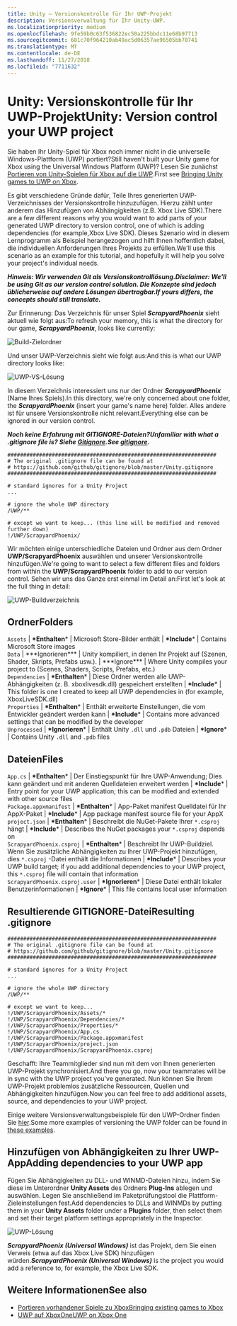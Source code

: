 ```yaml
---
title: Unity – Versionskontrolle für Ihr UWP-Projekt
description: Versionsverwaltung für Ihr Unity-UWP.
ms.localizationpriority: medium
ms.openlocfilehash: 9fe59b0c63f536822ec50a225bbdc11e68b97713
ms.sourcegitcommit: 681c70f964210ab49ac5d06357ae96505bb78741
ms.translationtype: MT
ms.contentlocale: de-DE
ms.lasthandoff: 11/27/2018
ms.locfileid: "7711632"
---
```

# <a name="unity-version-control-your-uwp-project"></a><span data-ttu-id="c3018-103">Unity: Versionskontrolle für Ihr UWP-Projekt</span><span class="sxs-lookup"><span data-stu-id="c3018-103">Unity: Version control your UWP project</span></span>

<span data-ttu-id="c3018-104">Sie haben Ihr Unity-Spiel für Xbox noch immer nicht in die universelle Windows-Plattform (UWP) portiert?</span><span class="sxs-lookup"><span data-stu-id="c3018-104">Still haven't built your Unity game for Xbox using the Universal Windows Platform (UWP)?</span></span>  <span data-ttu-id="c3018-105">Lesen Sie zunächst [Portieren von Unity-Spielen für Xbox auf die UWP](development-lanes-unity.md).</span><span class="sxs-lookup"><span data-stu-id="c3018-105">First see [Bringing Unity games to UWP on Xbox](development-lanes-unity.md).</span></span>

<span data-ttu-id="c3018-106">Es gibt verschiedene Gründe dafür, Teile Ihres generierten UWP-Verzeichnisses der Versionskontrolle hinzuzufügen. Hierzu zählt unter anderem das Hinzufügen von Abhängigkeiten (z.B. Xbox Live SDK).</span><span class="sxs-lookup"><span data-stu-id="c3018-106">There are a few different reasons why you would want to add parts of your generated UWP directory to version control, one of which is adding dependencies (for example,Xbox Live SDK).</span></span>  <span data-ttu-id="c3018-107">Dieses Szenario wird in diesem Lernprogramm als Beispiel herangezogen und hilft Ihnen hoffentlich dabei, die individuellen Anforderungen Ihres Projekts zu erfüllen.</span><span class="sxs-lookup"><span data-stu-id="c3018-107">We'll use this scenario as an example for this tutorial, and hopefully it will help you solve your project's individual needs.</span></span>

***<span data-ttu-id="c3018-108">Hinweis: Wir verwenden Git als Versionskontrolllösung.</span><span class="sxs-lookup"><span data-stu-id="c3018-108">Disclaimer: We'll be using Git as our version control solution.</span></span>  <span data-ttu-id="c3018-109">Die Konzepte sind jedoch üblicherweise auf andere Lösungen übertragbar.</span><span class="sxs-lookup"><span data-stu-id="c3018-109">If yours differs, the concepts should still translate.</span></span>***

<span data-ttu-id="c3018-110">Zur Erinnerung: Das Verzeichnis für unser Spiel ***ScrapyardPhoenix*** sieht aktuell wie folgt aus:</span><span class="sxs-lookup"><span data-stu-id="c3018-110">To refresh your memory, this is what the directory for our game, ***ScrapyardPhoenix***, looks like currently:</span></span>

![Build-Zielordner](images/build-destination.png)

<span data-ttu-id="c3018-112">Und unser UWP-Verzeichnis sieht wie folgt aus:</span><span class="sxs-lookup"><span data-stu-id="c3018-112">And this is what our UWP directory looks like:</span></span>

![UWP-VS-Lösung](images/uwp-vs-solution.png)

<span data-ttu-id="c3018-114">In diesem Verzeichnis interessiert uns nur der Ordner ***ScrapyardPhoenix*** (Name Ihres Spiels).</span><span class="sxs-lookup"><span data-stu-id="c3018-114">In this directory, we're only concerned about one folder, the ***ScrapyardPhoenix*** (insert your game's name here) folder.</span></span>  <span data-ttu-id="c3018-115">Alles andere ist für unsere Versionskontrolle nicht relevant.</span><span class="sxs-lookup"><span data-stu-id="c3018-115">Everything else can be ignored in our version control.</span></span>

***<span data-ttu-id="c3018-116">Noch keine Erfahrung mit GITIGNORE-Dateien?</span><span class="sxs-lookup"><span data-stu-id="c3018-116">Unfamiliar with what a .gitignore file is?</span></span>  <span data-ttu-id="c3018-117">Siehe [Gitignore](https://git-scm.com/docs/gitignore).</span><span class="sxs-lookup"><span data-stu-id="c3018-117">See [gitignore](https://git-scm.com/docs/gitignore).</span></span>***

    ##################################################################
    # The original .gitignore file can be found at
    # https://github.com/github/gitignore/blob/master/Unity.gitignore
    ##################################################################

    # standard ignores for a Unity Project
    ...

    # ignore the whole UWP directory
    /UWP/**

    # except we want to keep... (this line will be modified and removed further down)
    !/UWP/ScrapyardPhoenix/

<span data-ttu-id="c3018-118">Wir möchten einige unterschiedliche Dateien und Ordner aus dem Ordner **UWP/ScrapyardPhoenix** auswählen und unserer Versionskontrolle hinzufügen.</span><span class="sxs-lookup"><span data-stu-id="c3018-118">We're going to want to select a few different files and folders from within the **UWP/ScrapyardPhoenix** folder to add to our version control.</span></span>  <span data-ttu-id="c3018-119">Sehen wir uns das Ganze erst einmal im Detail an:</span><span class="sxs-lookup"><span data-stu-id="c3018-119">First let's look at the full thing in detail:</span></span>

![UWP-Buildverzeichnis](images/uwp-build-directory.png)  

## <a name="folders"></a><span data-ttu-id="c3018-121">Ordner</span><span class="sxs-lookup"><span data-stu-id="c3018-121">Folders</span></span>  

`Assets`<span data-ttu-id="c3018-122"> | **\*Enthalten*** | Microsoft Store-Bilder enthält</span><span class="sxs-lookup"><span data-stu-id="c3018-122"> | **\*Include*** | Contains Microsoft Store images</span></span>  
`Data`<span data-ttu-id="c3018-123">   | \*\*\*Ignorieren*\*\* | Unity kompiliert, in denen Ihr Projekt auf (Szenen, Shader, Skripts, Prefabs usw.).</span><span class="sxs-lookup"><span data-stu-id="c3018-123">   | \*\*\*Ignore*\*\* | Where Unity compiles your project to (Scenes, Shaders, Scripts, Prefabs, etc.)</span></span>  
`Dependencies`<span data-ttu-id="c3018-124"> | **\*Enthalten*** | Diese Ordner werden alle UWP-Abhängigkeiten (z. B. xboxlivesdk.dll) gespeichert erstellten</span><span class="sxs-lookup"><span data-stu-id="c3018-124"> | **\*Include*** | This folder is one I created to keep all UWP dependencies in (for example, XboxLiveSDK.dll)</span></span>  
`Properties`<span data-ttu-id="c3018-125"> | **\*Enthalten*** | Enthält erweiterte Einstellungen, die vom Entwickler geändert werden kann</span><span class="sxs-lookup"><span data-stu-id="c3018-125"> | **\*Include*** | Contains more advanced settings that can be modified by the developer</span></span>  
`Unprocessed`<span data-ttu-id="c3018-126"> | **\*Ignorieren*** | Enthält Unity `.dll` und `.pdb` Dateien</span><span class="sxs-lookup"><span data-stu-id="c3018-126"> | **\*Ignore*** | Contains Unity `.dll` and `.pdb` files</span></span>  

## <a name="files"></a><span data-ttu-id="c3018-127">Dateien</span><span class="sxs-lookup"><span data-stu-id="c3018-127">Files</span></span>  

`App.cs`<span data-ttu-id="c3018-128"> | **\*Enthalten*** | Der Einstiegspunkt für Ihre UWP-Anwendung; Dies kann geändert und mit anderen Quelldateien erweitert werden</span><span class="sxs-lookup"><span data-stu-id="c3018-128"> | **\*Include*** | Entry point for your UWP application; this can be modified and extended with other source files</span></span>  
`Package.appxmanifest`<span data-ttu-id="c3018-129"> | **\*Enthalten*** | App-Paket manifest Quelldatei für Ihr AppX-Paket</span><span class="sxs-lookup"><span data-stu-id="c3018-129"> | **\*Include*** | App package manifest source file for your AppX</span></span>  
`project.json`<span data-ttu-id="c3018-130"> | **\*Enthalten*** | Beschreibt die NuGet-Pakete Ihrer `*.csproj` hängt</span><span class="sxs-lookup"><span data-stu-id="c3018-130"> | **\*Include*** | Describes the NuGet packages your `*.csproj` depends on</span></span>  
`ScrapyardPhoenix.csproj`<span data-ttu-id="c3018-131"> | **\*Enthalten*** | Beschreibt Ihr UWP-Buildziel. Wenn Sie zusätzliche Abhängigkeiten zu Ihrer UWP-Projekt hinzufügen, dies `*.csproj` -Datei enthält die Informationen</span><span class="sxs-lookup"><span data-stu-id="c3018-131"> | **\*Include*** | Describes your UWP build target; if you add additional dependencies to your UWP project, this `*.csproj` file will contain that information</span></span>  
`ScrapyardPhoenix.csproj.user`<span data-ttu-id="c3018-132"> | **\*Ignorieren*** | Diese Datei enthält lokaler Benutzerinformationen</span><span class="sxs-lookup"><span data-stu-id="c3018-132"> | **\*Ignore*** | This file contains local user information</span></span>

## <a name="resulting-gitignore"></a><span data-ttu-id="c3018-133">Resultierende GITIGNORE-Datei</span><span class="sxs-lookup"><span data-stu-id="c3018-133">Resulting .gitignore</span></span>

    ##################################################################
    # The original .gitignore file can be found at
    # https://github.com/github/gitignore/blob/master/Unity.gitignore
    ##################################################################

    # standard ignores for a Unity Project
    ...

    # ignore the whole UWP directory
    /UWP/**

    # except we want to keep...
    !/UWP/ScrapyardPhoenix/Assets/*
    !/UWP/ScrapyardPhoenix/Dependencies/*
    !/UWP/ScrapyardPhoenix/Properties/*
    !/UWP/ScrapyardPhoenix/App.cs
    !/UWP/ScrapyardPhoenix/Package.appxmanifest
    !/UWP/ScrapyardPhoenix/project.json
    !/UWP/ScrapyardPhoenix/ScrapyardPhoenix.csproj

<span data-ttu-id="c3018-134">Geschafft: Ihre Teammitglieder sind nun mit dem von Ihnen generierten UWP-Projekt synchronisiert.</span><span class="sxs-lookup"><span data-stu-id="c3018-134">And there you go, now your teammates will be in sync with the UWP project you've generated.</span></span> <span data-ttu-id="c3018-135">Nun können Sie Ihrem UWP-Projekt problemlos zusätzliche Ressourcen, Quellen und Abhängigkeiten hinzufügen.</span><span class="sxs-lookup"><span data-stu-id="c3018-135">Now you can feel free to add additional assets, source, and dependencies to your UWP project.</span></span>

<span data-ttu-id="c3018-136">Einige weitere Versionsverwaltungsbeispiele für den UWP-Ordner finden Sie [hier](https://bitbucket.org/Unity-Technologies/windowsstoreappssamples/overview).</span><span class="sxs-lookup"><span data-stu-id="c3018-136">Some more examples of versioning the UWP folder can be found in [these examples](https://bitbucket.org/Unity-Technologies/windowsstoreappssamples/overview).</span></span>

## <a name="adding-dependencies-to-your-uwp-app"></a><span data-ttu-id="c3018-137">Hinzufügen von Abhängigkeiten zu Ihrer UWP-App</span><span class="sxs-lookup"><span data-stu-id="c3018-137">Adding dependencies to your UWP app</span></span>

<span data-ttu-id="c3018-138">Fügen Sie Abhängigkeiten zu DLL- und WINMD-Dateien hinzu, indem Sie diese im Unterordner **Unity Assets** des Ordners **Plug-Ins** ablegen und auswählen. Legen Sie anschließend im Paketprüfungstool die Plattform-Zieleinstellungen fest.</span><span class="sxs-lookup"><span data-stu-id="c3018-138">Add dependencies to DLLs and WINMDs by putting them in your **Unity Assets** folder under a **Plugins** folder, then select them and set their target platform settings appropriately in the Inspector.</span></span>

![UWP-Lösung](images/uwp-solution.PNG)

<span data-ttu-id="c3018-140">***ScrapyardPhoenix (Universal Windows)*** ist das Projekt, dem Sie einen Verweis (etwa auf das Xbox Live SDK) hinzufügen würden.</span><span class="sxs-lookup"><span data-stu-id="c3018-140">***ScrapyardPhoenix (Universal Windows)*** is the project you would add a reference to, for example, the Xbox Live SDK.</span></span>

## <a name="see-also"></a><span data-ttu-id="c3018-141">Weitere Informationen</span><span class="sxs-lookup"><span data-stu-id="c3018-141">See also</span></span>
- [<span data-ttu-id="c3018-142">Portieren vorhandener Spiele zu Xbox</span><span class="sxs-lookup"><span data-stu-id="c3018-142">Bringing existing games to Xbox</span></span>](development-lanes-landing.md)
- [<span data-ttu-id="c3018-143">UWP auf XboxOne</span><span class="sxs-lookup"><span data-stu-id="c3018-143">UWP on Xbox One</span></span>](index.md)

